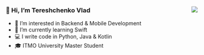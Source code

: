 
<img align="right" src="https://github-readme-stats.vercel.app/api?username=Vl-Tershch&show_icons=true&icon_color=805AD5&text_color=718096&bg_color=ffffff&count_private=true" style="padding-top:23px;"/>

### 👋 Hi, I’m Tereshchenko Vlad

- 👀 I’m interested in Backend & Mobile Development
- 🌱 I’m currently learning Swift
- 💻 I write code in Python, Java & Kotlin
- 🎓 ITMO University Master Student

<!-- <p><img align="right" src="https://github-readme-streak-stats.herokuapp.com/?user=Vl-Tershch&" alt="Vl-Tershch" /></p> -->
